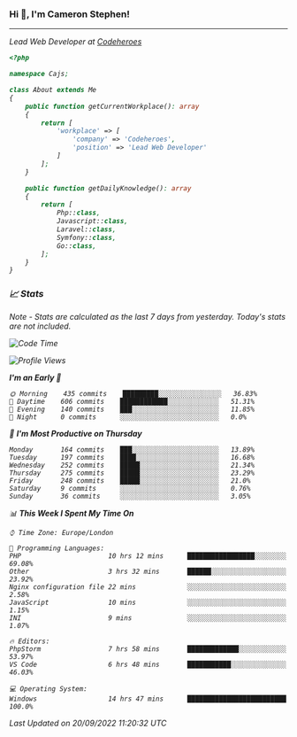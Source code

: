 ### Hi 👋, I'm Cameron Stephen!
<hr>
<p><em>Lead Web Developer at <a href="https://codeheroes.co.uk">Codeheroes</a></p>


```php
<?php

namespace Cajs;

class About extends Me
{
    public function getCurrentWorkplace(): array
    {
        return [
            'workplace' => [
                'company' => 'Codeheroes',
                'position' => 'Lead Web Developer'
            ]
        ];
    }

    public function getDailyKnowledge(): array
    {
        return [
            Php::class,
            Javascript::class,
            Laravel::class,
            Symfony::class,
            Go::class,
        ];
    }
}
```

### 📈 Stats
<p><em>Note - Stats are calculated as the last 7 days from yesterday. Today's stats are not included.</em></p>


<!--START_SECTION:waka-->
![Code Time](http://img.shields.io/badge/Code%20Time-3%2C125%20hrs%2058%20mins-blue)

![Profile Views](http://img.shields.io/badge/Profile%20Views-0-blue)

**I'm an Early 🐤** 

```text
🌞 Morning    435 commits    █████████░░░░░░░░░░░░░░░░   36.83% 
🌆 Daytime    606 commits    ████████████░░░░░░░░░░░░░   51.31% 
🌃 Evening    140 commits    ███░░░░░░░░░░░░░░░░░░░░░░   11.85% 
🌙 Night      0 commits      ░░░░░░░░░░░░░░░░░░░░░░░░░   0.0%

```
📅 **I'm Most Productive on Thursday** 

```text
Monday       164 commits    ███░░░░░░░░░░░░░░░░░░░░░░   13.89% 
Tuesday      197 commits    ████░░░░░░░░░░░░░░░░░░░░░   16.68% 
Wednesday    252 commits    █████░░░░░░░░░░░░░░░░░░░░   21.34% 
Thursday     275 commits    █████░░░░░░░░░░░░░░░░░░░░   23.29% 
Friday       248 commits    █████░░░░░░░░░░░░░░░░░░░░   21.0% 
Saturday     9 commits      ░░░░░░░░░░░░░░░░░░░░░░░░░   0.76% 
Sunday       36 commits     ░░░░░░░░░░░░░░░░░░░░░░░░░   3.05%

```


📊 **This Week I Spent My Time On** 

```text
⌚︎ Time Zone: Europe/London

💬 Programming Languages: 
PHP                      10 hrs 12 mins      █████████████████░░░░░░░░   69.08% 
Other                    3 hrs 32 mins       ██████░░░░░░░░░░░░░░░░░░░   23.92% 
Nginx configuration file 22 mins             ░░░░░░░░░░░░░░░░░░░░░░░░░   2.58% 
JavaScript               10 mins             ░░░░░░░░░░░░░░░░░░░░░░░░░   1.15% 
INI                      9 mins              ░░░░░░░░░░░░░░░░░░░░░░░░░   1.07%

🔥 Editors: 
PhpStorm                 7 hrs 58 mins       █████████████░░░░░░░░░░░░   53.97% 
VS Code                  6 hrs 48 mins       ███████████░░░░░░░░░░░░░░   46.03%

💻 Operating System: 
Windows                  14 hrs 47 mins      █████████████████████████   100.0%

```


 Last Updated on 20/09/2022 11:20:32 UTC
<!--END_SECTION:waka-->
